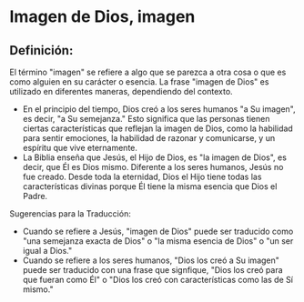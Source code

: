 # Imagen de Dios, imagen

## Definición: 

El término "imagen" se refiere a algo que se parezca a otra cosa o que es como alguien en su carácter o esencia. La frase "imagen de Dios" es utilizado en diferentes maneras, dependiendo del contexto.

* En el principio del tiempo, Dios creó a los seres humanos "a Su imagen", es decir, "a Su semejanza." Esto significa que las personas tienen ciertas características que reflejan la imagen de Dios, como la habilidad para sentir emociones, la habilidad de razonar y comunicarse, y un espíritu que vive eternamente.
* La Biblia enseña que Jesús, el Hijo de Dios, es "la imagen de Dios", es decir, que Él es Dios mismo. Diferente a los seres humanos, Jesús no fue creado. Desde toda la eternidad, Dios el Hijo tiene todas las características divinas porque Él tiene la misma esencia que Dios el Padre.

Sugerencias para la Traducción:

* Cuando se refiere a Jesús, "imagen de Dios" puede ser traducido como "una semejanza exacta de Dios" o "la misma esencia de Dios" o "un ser igual a Dios."
* Cuando se refiere a los seres humanos, "Dios los creó a Su imagen" puede ser traducido con una frase que signfique, "Dios los creó para que fueran como Él" o "Dios los creó con características como las de Sí mismo."

